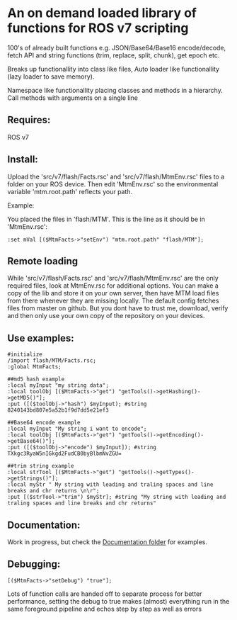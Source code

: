 # An on demand loaded library of functions for ROS v7 scripting

100's of already built functions e.g. JSON/Base64/Base16 encode/decode, fetch API and string functions (trim, replace, split, chunk), get epoch etc.

Breaks up functionallity into class like files, Auto loader like functionallity (lazy loader to save memory).

Namespace like functionallity placing classes and methods in a hierarchy. Call methods with arguments on a single line

## Requires:

ROS v7

## Install:

Upload the 'src/v7/flash/Facts.rsc' and 'src/v7/flash/MtmEnv.rsc' files to a folder on your ROS device. Then edit 'MtmEnv.rsc' so the environmental variable 'mtm.root.path' reflects your path.

Example:

You placed the files in 'flash/MTM'.
This is the line as it should be in 'MtmEnv.rsc':


```
:set mVal [($MtmFacts->"setEnv") "mtm.root.path" "flash/MTM"];

```

## Remote loading

While 'src/v7/flash/Facts.rsc' and 'src/v7/flash/MtmEnv.rsc' are the only required files, look at MtmEnv.rsc for additional options. You can make a copy of the lib and store it on your own server, then have MTM load files from there whenever they are missing locally. The default config fetches files from master on github. But you dont have to trust me, download, verify and then only use your own copy of the repository on your devices.


## Use examples:

```
#initialize
/import flash/MTM/Facts.rsc;
:global MtmFacts;

##md5 hash example
:local myInput "my string data";
:local toolObj [($MtmFacts->"get") "getTools()->getHashing()->getMD5()"];
:put ([($toolObj->"hash") $myInput); #string 8240143bd807e5a52b1f9d7dd5e21ef3

##Base64 encode example
:local myInput "My string i want to encode";
:local toolObj [($MtmFacts->"get") "getTools()->getEncoding()->getBase64()"];
:put ([($toolObj->"encode") $myInput]); #string TXkgc3RyaW5nIGkgd2FudCB0byBlbmNvZGU=

##trim string example
:local strTool [($MtmFacts->"get") "getTools()->getTypes()->getStrings()"];
:local myStr " My string with leading and traling spaces and line breaks and chr returns \n\r";
:put [($strTool->"trim") $myStr]; #string "My string with leading and traling spaces and line breaks and chr returns"
```

## Documentation:

Work in progress, but check the <a href="https://github.com/merlinthemagic/MTM-RouterOS-Scripting/tree/main/src/v7/Documentation">Documentation folder</a> for examples.

## Debugging:

```
[($MtmFacts->"setDebug") "true"];
```

Lots of function calls are handed off to separate process for better performance, setting the debug to true 
makes (almost) everything run in the same foreground pipeline and echos step by step as well as errors
